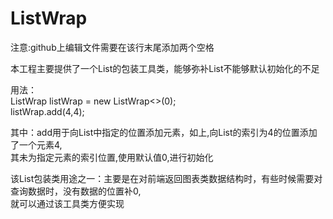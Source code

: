 # ListWrap

注意:github上编辑文件需要在该行末尾添加两个空格

本工程主要提供了一个List的包装工具类，能够弥补List不能够默认初始化的不足

用法：  
  ListWrap<Integer> listWrap = new ListWrap<>(0);  
  listWrap.add(4,4);

其中：add用于向List中指定的位置添加元素，如上,向List的索引为4的位置添加了一个元素4,  
其未为指定元素的索引位置,使用默认值0,进行初始化

该List包装类用途之一：主要是在对前端返回图表类数据结构时，有些时候需要对查询数据时，没有数据的位置补0,  
就可以通过该工具类方便实现
  
  
